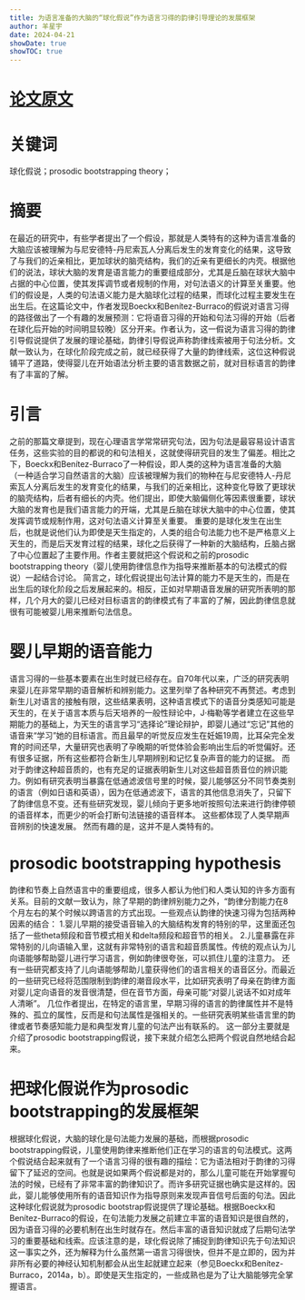 ```yaml
---
title: 为语言准备的大脑的“球化假说”作为语言习得的韵律引导理论的发展框架
author: 羊星宇
date: 2024-04-21
showDate: true
showTOC: true
---
```


# [论文原文](../Source_Files/2024-04-21-YXY.pdf)
# 关键词
球化假说；prosodic bootstrapping theory；
# 摘要
在最近的研究中，有些学者提出了一个假设，那就是人类特有的这种为语言准备的大脑应该被理解为与尼安德特-丹尼索瓦人分离后发生的发育变化的结果，这导致了与我们的近亲相比，更加球状的脑壳结构，我们的近亲有更细长的内壳。根据他们的说法，球状大脑的发育是语言能力的重要组成部分，尤其是丘脑在球状大脑中占据的中心位置，使其发挥调节或者规制的作用，对句法语义的计算至关重要。他们的假设是，人类的句法语义能力是大脑球化过程的结果，而球化过程主要发生在出生后。在这篇论文中，作者发现Boeckx和Benítez-Burraco的假说对语言习得的路径做出了一个有趣的发展预测：它将语音习得的开始和句法习得的开始（后者在球化后开始的时间明显较晚）区分开来。作者认为，这一假说为语言习得的韵律引导假说提供了发展的理论基础，韵律引导假说声称韵律线索被用于句法分析。文献一致认为，在球化阶段完成之前，就已经获得了大量的韵律线索，这位这种假说铺平了道路，使得婴儿在开始语法分析主要的语言数据之前，就对目标语言的韵律有了丰富的了解。
# 引言
之前的那篇文章提到，现在心理语言学常常研究句法，因为句法是最容易设计语言任务，这些实验的目的都说的和句法相关，这就使得研究目的发生了偏差。相比之下，Boeckx和Benítez-Burraco了一种假设，即人类的这种为语言准备的大脑（一种适合学习自然语言的大脑）应该被理解为我们的物种在与尼安德特人-丹尼索瓦人分离后发生的发育变化的结果，与我们的近亲相比，这种变化导致了更球状的脑壳结构，后者有细长的内壳。他们提出，即使大脑偏侧化等因素很重要，球状大脑的发育也是我们语言能力的开端，尤其是丘脑在球状大脑中的中心位置，使其发挥调节或规制作用，这对句法语义计算至关重要。
重要的是球化发生在出生后，也就是说他们认为即使是天生指定的，人类的组合句法能力也不是严格意义上天生的，而是后天发育过程的结果，球化之后获得了一种新的大脑结构，丘脑占据了中心位置起了主要作用。作者主要就把这个假说和之前的prosodic bootstrapping theory（婴儿使用韵律信息作为指导来推断基本的句法模式的假说）一起结合讨论。
简言之，球化假说提出句法计算的能力不是天生的，而是在出生后的球化阶段之后发展起来的。相反，正如对早期语音发展的研究所表明的那样，几个月大的婴儿已经对目标语言的韵律模式有了丰富的了解，因此韵律信息就很有可能被婴儿用来推断句法信息。
# 婴儿早期的语音能力
语言习得的一些基本要素在出生时就已经存在。自70年代以来，广泛的研究表明来婴儿在非常早期的语音解析和辨别能力。这里列举了各种研究不再赘述。考虑到新生儿对语言的接触有限，这些结果表明，这种语言模式下的语音分类感知可能是天生的，在关于语言本质与后天培养的一般性辩论中，J·梅勒等学者建立在这些早期能力的基础上，为天生的语言学习“选择论”理论辩护，即婴儿通过“忘记”其他的语音来“学习”她的目标语言。而且最早的听觉反应发生在妊娠19周，比耳朵完全发育的时间还早，大量研究也表明了孕晚期的听觉体验会影响出生后的听觉偏好。还有很多证据，所有这些都符合新生儿早期辨别和记忆复杂声音的能力的证据。
而对于韵律这种超音质的，也有充足的证据表明新生儿对这些超音质音位的辨识能力。例如有研究表明当暴露在低通滤波信号里的时候，婴儿能够区分不同节奏类别的语言（例如日语和英语），因为在低通滤波下，语言的其他信息消失了，只留下了韵律信息不变。还有些研究发现，婴儿倾向于更多地听按照句法来进行韵律停顿的语音样本，而更少的听会打断句法链接的语音样本。
这些都体现了人类早期声音辨别的快速发展。
然而有趣的是，这并不是人类特有的。
# prosodic bootstrapping hypothesis
韵律和节奏上自然语言中的重要组成，很多人都认为他们和人类认知的许多方面有关系。目前的文献一致认为，除了早期的韵律辨别能力之外，“韵律分割能力在8个月左右的某个时候以跨语言的方式出现。一些观点认韵律的快速习得为包括两种因素的结合：
1.婴儿早期的接受语音输入的大脑结构发育的特别的早，这里面还包括了一些theta频段和音节模式相关和delta频段和超音节的相关。
2.儿童暴露在非常特别的儿向语输入里，这就有非常特别的语言和超音质属性。传统的观点认为儿向语能够帮助婴儿进行学习语言，例如韵律很夸张，可以抓住儿童的注意力。
还有一些研究都支持了儿向语能够帮助儿童获得他们的语言相关的语音区分。而最近的一些研究已经将范围限制到韵律的潮音段水平，比如研究表明了母亲在韵律方面对婴儿定向语音的发音很清楚，但在音节方面，母亲可能“对婴儿说话不如对成年人清晰”。
几位作者提出，在特定的语言里，早期习得的语言的韵律属性并不是特殊的、孤立的属性，反而是和句法属性是强相关的。一些研究表明某些语言里的韵律或者节奏感知能力是和典型发育儿童的句法产出有联系的。
这一部分主要就是介绍了prosodic bootstrapping假说，接下来就介绍怎么把两个假说自然地结合起来。
# 把球化假说作为prosodic bootstrapping的发展框架
根据球化假说，大脑的球化是句法能力发展的基础，而根据prosodic bootstrapping假说，儿童使用韵律来推断他们正在学习的语言的句法模式。这两个假说结合起来就有了一个语言习得的很有趣的描绘：它为语法相对于韵律的习得留下了延迟的空间。也就是说如果两个假说都是对的，那么儿童可能在开始掌握句法的时候，已经有了非常丰富的韵律知识了。而许多研究证据也确实是这样的。因此，婴儿能够使用所有的语音知识作为指导原则来发现声音信号后面的句法。因此这种球化假说就为prosodic bootstrap假说提供了理论基础。根据Boeckx和Benítez-Burraco的假设，在句法能力发展之前建立丰富的语音知识是很自然的，因为语音习得的必要机制在出生时就存在。然后丰富的语音知识就成了后期句法学习的重要基础和线索。应该注意的是，球化假说除了捕捉到韵律知识先于句法知识这一事实之外，还为解释为什么虽然第一语言习得很快，但并不是立即的，因为并非所有必要的神经认知机制都会从出生起就建立起来（参见Boeckx和Benítez-Burraco，2014a，b）。即使是天生指定的，一些成熟也是为了让大脑能够完全掌握语言。



